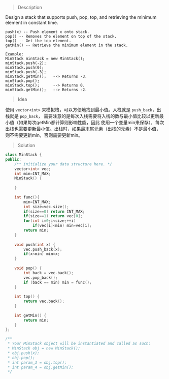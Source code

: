 > Description

Design a stack that supports push, pop, top, and retrieving the minimum element in constant time.

```
push(x) -- Push element x onto stack.
pop() -- Removes the element on top of the stack.
top() -- Get the top element.
getMin() -- Retrieve the minimum element in the stack.
```

```
Example:
MinStack minStack = new MinStack();
minStack.push(-2);
minStack.push(0);
minStack.push(-3);
minStack.getMin();   --> Returns -3.
minStack.pop();
minStack.top();      --> Returns 0.
minStack.getMin();   --> Returns -2.
```

> Idea

使用 `vector<int>` 来模拟栈，可以方便地找到最小值。入栈就是 `push_back`，出栈就是 `pop_back`，
需要注意的是每次入栈需要将入栈的数与最小值比较以更新最小值（如果每次getMin都计算则影响性能，因此
使用一个变量min来保存），每次出栈也需要更新最小值。出栈时，如果最末尾元素（出栈的元素）不是最小值，
则不需要更新min，否则需要更新min。

> Solution

```C++
class MinStack {
public:
    /** initialize your data structure here. */
    vector<int> vec;
    int min=INT_MAX;
    MinStack() {
        
    }
    
    int func(){
        min=INT_MAX;
        int size=vec.size();
        if(size==0) return INT_MAX;
        if(size==1) return vec[0];
        for(int i=0;i<size;++i)
            if(vec[i]<min) min=vec[i];
        return min;
    }
    
    void push(int x) {
        vec.push_back(x);
        if(x<min) min=x;
    }
    
    void pop() {
		int back = vec.back();
		vec.pop_back();
		if (back == min) min = func();
	}
    
    int top() {
        return vec.back();
    }
    
    int getMin() {
        return min;
    }
};

/**
 * Your MinStack object will be instantiated and called as such:
 * MinStack obj = new MinStack();
 * obj.push(x);
 * obj.pop();
 * int param_3 = obj.top();
 * int param_4 = obj.getMin();
 */
```
